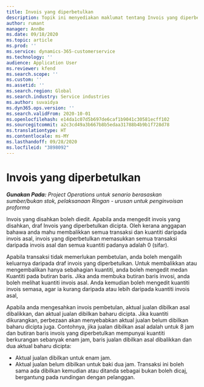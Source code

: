 ```yaml
---
title: Invois yang diperbetulkan
description: Topik ini menyediakan maklumat tentang Invois yang diperbetulkan.
author: rumant
manager: AnnBe
ms.date: 09/18/2020
ms.topic: article
ms.prod: ''
ms.service: dynamics-365-customerservice
ms.technology: ''
audience: Application User
ms.reviewer: kfend
ms.search.scope: ''
ms.custom: ''
ms.assetid: ''
ms.search.region: Global
ms.search.industry: Service industries
ms.author: suvaidya
ms.dyn365.ops.version: ''
ms.search.validFrom: 2020-10-01
ms.openlocfilehash: e14da1c07d5b697de6caf1b9041c30581ecff102
ms.sourcegitcommit: a2c3cd49a3b667b8b5edaa31788b4b9b1f728d78
ms.translationtype: HT
ms.contentlocale: ms-MY
ms.lasthandoff: 09/28/2020
ms.locfileid: "3898092"
---
```

# <a name="corrected-invoices"></a>Invois yang diperbetulkan

_**Gunakan Pada:** Project Operations untuk senario berasaskan sumber/bukan stok, pelaksanaan Ringan - urusan untuk penginvoisan proforma_

Invois yang disahkan boleh diedit. Apabila anda mengedit invois yang disahkan, draf Invois yang diperbetulkan dicipta. Oleh kerana anggapan bahawa anda mahu membalikkan semua transaksi dan kuantiti daripada invois asal, invois yang diperbetulkan memasukkan semua transaksi daripada invois asal dan semua kuantiti padanya adalah 0 (sifar).

Apabila transaksi tidak memerlukan pembetulan, anda boleh mengalih keluarnya daripada draf invois yang diperbetulkan. Untuk membalikkan atau mengembalikan hanya sebahagian kuantiti, anda boleh mengedit medan Kuantiti pada butiran baris. Jika anda membuka butiran baris invosi, anda boleh melihat kuantiti invois asal. Anda kemudian boleh mengedit kuantiti invois semasa, agar ia kurang daripada atau lebih daripada kuantiti invois asal,

Apabila anda mengesahkan invois pembetulan, aktual jualan dibilkan asal dibalikkan, dan aktual jualan dibilkan baharu dicipta. Jika kuantiti dikurangkan, perbezaan akan menyebabkan aktual jualan belum dibilkan baharu dicipta juga. Contohnya, jika jualan dibilkan asal adalah untuk 8 jam dan butiran baris invois yang diperbetulkan mempunyai kuantiti berkurangan sebanyak enam jam, baris jualan dibilkan asal dibalikkan dan dua aktual baharu dicipta:

- Aktual jualan dibilkan untuk enam jam.
- Aktual jualan belum dibilkan untuk baki dua jam. Transaksi ini boleh sama ada dibilkan kemudian atau ditanda sebagai bukan boleh dicaj, bergantung pada rundingan dengan pelanggan.
